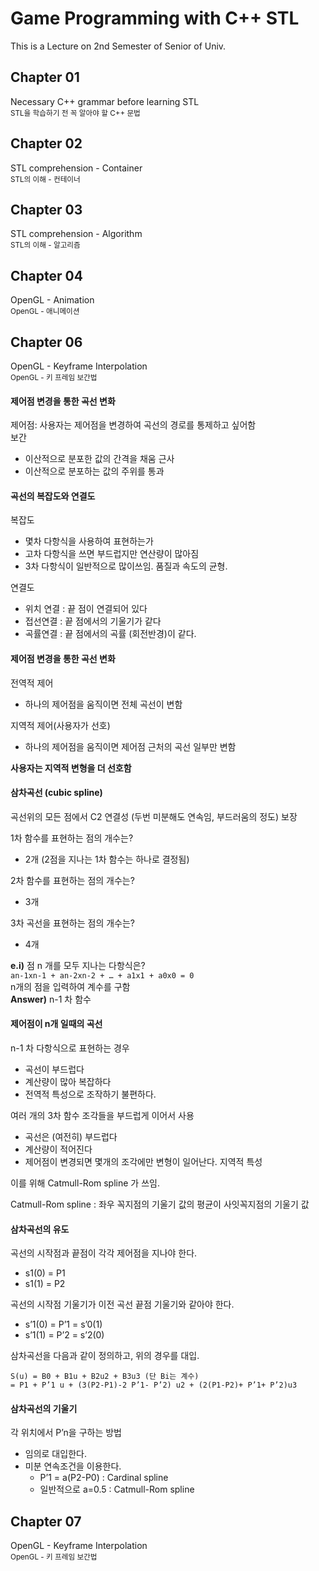 Game Programming with C++ STL
============================
This is a Lecture on 2nd Semester of Senior of Univ.

Chapter 01
----------
Necessary C++ grammar before learning STL<br>
<sub>STL을 학습하기 전 꼭 알아야 할 C++ 문법</sub>

Chapter 02
----------
STL comprehension - Container<br>
<sub>STL의 이해 - 컨테이너</sub>

Chapter 03
----------
STL comprehension - Algorithm<br>
<sub>STL의 이해 - 알고리즘</sub>

Chapter 04
----------
OpenGL - Animation<br>
<sub>OpenGL - 애니메이션</sub>

Chapter 06
----------
OpenGL - Keyframe Interpolation<br>
<sub>OpenGL - 키 프레임 보간법</sub>

#### 제어점 변경을 통한 곡선 변화

제어점: 사용자는 제어점을 변경하여 곡선의 경로를 통제하고 싶어함<br>
보간
- 이산적으로 분포한 값의 간격을 채움
근사
- 이산적으로 분포하는 값의 주위를 통과

#### 곡선의 복잡도와 연결도

복잡도
- 몇차 다항식을 사용하여 표현하는가
- 고차 다항식을 쓰면 부드럽지만 연산량이 많아짐
- 3차 다항식이 일반적으로 많이쓰임. 품질과 속도의 균형.

연결도
- 위치 연결 : 끝 점이 연결되어 있다
- 접선연결 : 끝 점에서의 기울기가 같다
- 곡률연결 : 끝 점에서의 곡률 (회전반경)이 같다.

#### 제어점 변경을 통한 곡선 변화

전역적 제어
- 하나의 제어점을 움직이면 전체 곡선이 변함

지역적 제어(사용자가 선호)
- 하나의 제어점을 움직이면 제어점 근처의 곡선 일부만 변함

**사용자는 지역적 변형을 더 선호함**

#### 삼차곡선 (cubic spline)
곡선위의 모든 점에서 C2 연결성 (두번 미분해도 연속임, 부드러움의 정도) 보장

1차 함수를 표현하는 점의 개수는?
- 2개 (2점을 지나는 1차 함수는 하나로 결정됨)

2차 함수를 표현하는 점의 개수는?
- 3개

3차 곡선을 표현하는 점의 개수는?
- 4개

**e.i)** 점 n 개를 모두 지나는 다항식은? <br>
`an-1xn-1 + an-2xn-2 + … + a1x1 + a0x0 = 0` <br>
n개의 점을 입력하여 계수를 구함 <br>
**Answer)**  n-1 차 함수

#### 제어점이 n개 일때의 곡선

n-1 차 다항식으로 표현하는 경우
- 곡선이 부드럽다
- 계산량이 많아 복잡하다
- 전역적 특성으로 조작하기 불편하다.

여러 개의 3차 함수 조각들을 부드럽게 이어서 사용
- 곡선은 (여전히) 부드럽다
- 계산량이 적어진다
- 제어점이 변경되면 몇개의 조각에만 변형이 일어난다.  지역적 특성


이를 위해 Catmull-Rom spline 가 쓰임.

Catmull-Rom spline : 좌우 꼭지점의 기울기 값의 평균이 사잇꼭지점의 기울기 값

#### 삼차곡선의 유도
곡선의 시작점과 끝점이 각각 제어점을 지나야 한다.
- s1(0) = P1
- s1(1) = P2

곡선의 시작점 기울기가 이전 곡선 끝점 기울기와 같아야 한다.
- s’1(0) =  P’1 = s’0(1)
- s’1(1) =  P’2 = s’2(0)

삼차곡선을 다음과 같이 정의하고, 위의 경우를 대입.
```
S(u) = B0 + B1u + B2u2 + B3u3 (단 Bi는 계수)
= P1 + P’1 u + (3(P2-P1)-2 P’1- P’2) u2 + (2(P1-P2)+ P’1+ P’2)u3
```

#### 삼차곡선의 기울기
각 위치에서 P’n을 구하는 방법
- 임의로 대입한다.
- 미분 연속조건을 이용한다.
    - P’1 = a(P2-P0)		: Cardinal spline
    - 일반적으로 a=0.5		: Catmull-Rom spline

Chapter 07
----------
OpenGL - Keyframe Interpolation<br>
<sub>OpenGL - 키 프레임 보간법</sub>
